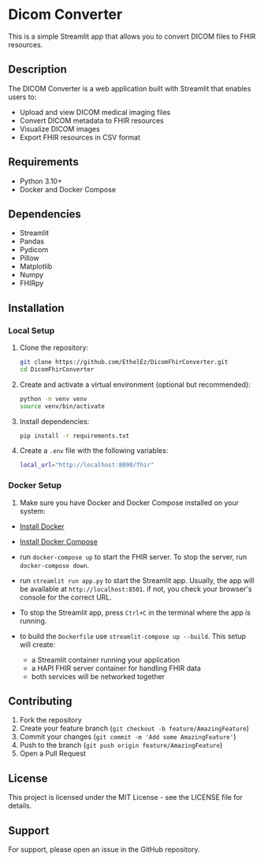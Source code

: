 # Dicom Converter

This is a simple Streamlit app that allows you to convert DICOM files to FHIR resources.

## Description

The DICOM Converter is a web application built with Streamlit that enables users to:
- Upload and view DICOM medical imaging files
- Convert DICOM metadata to FHIR resources
- Visualize DICOM images
- Export FHIR resources in CSV format

## Requirements

- Python 3.10+
- Docker and Docker Compose

## Dependencies

- Streamlit
- Pandas
- Pydicom
- Pillow
- Matplotlib
- Numpy
- FHIRpy

## Installation

### Local Setup

1. Clone the repository:
    ```bash
    git clone https://github.com/EthelEz/DicomFhirConverter.git
    cd DicomFhirConverter
    ```
2. Create and activate a virtual environment (optional but recommended):
    ```bash
    python -m venv venv
    source venv/bin/activate
    ```
3. Install dependencies:
    ```bash
    pip install -r requirements.txt
    ```

4. Create a `.env` file with the following variables:
    ```bash
    local_url="http://localhost:8090/fhir"
    ```

### Docker Setup

1. Make sure you have Docker and Docker Compose installed on your system:
- [Install Docker](https://docs.docker.com/get-docker/)
- [Install Docker Compose](https://docs.docker.com/compose/install/)

- run `docker-compose up` to start the FHIR server. To stop the server, run `docker-compose down`.

- run `streamlit run app.py` to start the Streamlit app. Usually, the app will be available at `http://localhost:8501`. if not, you check your browser's console for the correct URL.

- To stop the Streamlit app, press `Ctrl+C` in the terminal where the app is running.

- to build the `Dockerfile` use `streamlit-compose up --build`. This setup will create:
   
    - a Streamlit container running your application
    - a HAPI FHIR server container for handling FHIR data
    - both services will be networked together

## Contributing

1. Fork the repository
2. Create your feature branch (`git checkout -b feature/AmazingFeature`)
3. Commit your changes (`git commit -m 'Add some AmazingFeature'`)
4. Push to the branch (`git push origin feature/AmazingFeature`)
5. Open a Pull Request

## License

This project is licensed under the MIT License - see the LICENSE file for details.

## Support

For support, please open an issue in the GitHub repository.


